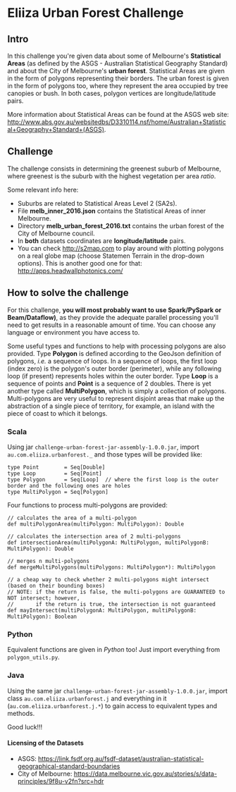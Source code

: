 # Eliiza Urban Forest Challenge

## Intro

In this challenge you're given data about some of Melbourne's **Statistical Areas** (as defined by the ASGS - Australian
Statistical Geography Standard) and about the City of Melbourne's **urban forest**.  Statistical Areas are given in the
form of polygons representing their borders.  The urban forest is given in the form of polygons too, where they
represent the area occupied by tree canopies or bush.  In both cases, polygon vertices are longitude/latitude pairs.

More information about Statistical Areas can be found at the ASGS web site:
http://www.abs.gov.au/websitedbs/D3310114.nsf/home/Australian+Statistical+Geography+Standard+(ASGS).

## Challenge

The challenge consists in determining the greenest suburb of Melbourne, where greenest is the suburb with the highest
vegetation per area *ratio*.

Some relevant info here:
- Suburbs are related to Statistical Areas Level 2 (SA2s).
- File **melb_inner_2016.json** contains the Statistical Areas of inner Melbourne.
- Directory **melb_urban_forest_2016.txt** contains the urban forest of the City of Melbourne council.
- In **both** datasets coordinates are **longitude/latitude** pairs.
- You can check http://s2map.com to play around with plotting polygons on a real globe map (choose Statemen Terrain in
the drop-down options). This is another good one for that: http://apps.headwallphotonics.com/

## How to solve the challenge

For this challenge, **you will most probably want to use Spark/PySpark or Beam/Dataflow)**, as they provide the adequate
parallel processing you'll need to get results in a reasonable amount of time.  You can choose any language or
environment you have access to.

Some useful types and functions to help with processing polygons are also provided.  Type **Polygon** is defined
according to the GeoJson definition of polygons, *i.e.* a sequence of loops.  In a sequence of loops, the first loop
(index zero) is the polygon's outer border (perimeter), while any following loop (if present) represents holes within
the outer border.  Type **Loop** is a sequence of points and **Point** is a sequence of 2 doubles.  There is yet another
type called **MultiPolygon**, which is simply a collection of polygons.  Multi-polygons are very useful to represent
disjoint areas that make up the abstraction of a single piece of territory, for example, an island with the piece of
coast to which it belongs.

### Scala
Using jar `challenge-urban-forest-jar-assembly-1.0.0.jar`, import `au.com.eliiza.urbanforest._` and those types will be
provided like:

    type Point        = Seq[Double]
    type Loop         = Seq[Point]
    type Polygon      = Seq[Loop]  // where the first loop is the outer border and the following ones are holes
    type MultiPolygon = Seq[Polygon]

Four functions to process multi-polygons are provided:

    // calculates the area of a multi-polygon
    def multiPolygonArea(multiPolygon: MultiPolygon): Double

    // calculates the intersection area of 2 multi-polygons
    def intersectionArea(multiPolygonA: MultiPolygon, multiPolygonB: MultiPolygon): Double

    // merges n multi-polygons
    def mergeMultiPolygons(multiPolygons: MultiPolygon*): MultiPolygon

    // a cheap way to check whether 2 multi-polygons might intersect (based on their bounding boxes)
    // NOTE: if the return is false, the multi-polygons are GUARANTEED to NOT intersect; however,
    //       if the return is true, the intersection is not guaranteed
    def mayIntersect(multiPolygonA: MultiPolygon, multiPolygonB: MultiPolygon): Boolean

### Python
Equivalent functions are given in *Python* too!  Just import everything from `polygon_utils.py`.

### Java
Using the same jar `challenge-urban-forest-jar-assembly-1.0.0.jar`, import class `au.com.eliiza.urbanforest.j` and
everything in it (`au.com.eliiza.urbanforest.j.*`) to gain access to equivalent types and methods.

Good luck!!!

#### Licensing of the Datasets

- ASGS: https://link.fsdf.org.au/fsdf-dataset/australian-statistical-geographical-standard-boundaries
- City of Melbourne: https://data.melbourne.vic.gov.au/stories/s/data-principles/9f8u-v2fn?src=hdr
